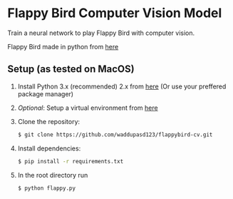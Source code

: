 Flappy Bird Computer Vision Model
===============

Train a neural network to play Flappy Bird with computer vision.

Flappy Bird made in python from [here](https://github.com/sourabhv/FlapPyBird) 

Setup (as tested on MacOS)
---------------------------

1. Install Python 3.x (recommended) 2.x from [here](https://www.python.org/download/releases/) (Or use your preffered package manager)

2. _Optional_: Setup a virtual environment from [here](https://pypi.org/project/virtualenv/)

3. Clone the repository: 
    ```bash
   $ git clone https://github.com/waddupasd123/flappybird-cv.git
   ```
4. Install dependencies:

   ```bash
   $ pip install -r requirements.txt
   ```

5. In the root directory run

   ```bash
   $ python flappy.py
   ```

